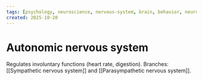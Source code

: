 ```yaml
---
tags: [psychology, neuroscience, nervous-system, brain, behavior, neurotransmitters]
created: 2025-10-20
---
```

# Autonomic nervous system

Regulates involuntary functions (heart rate, digestion). Branches: [[Sympathetic nervous system]] and [[Parasympathetic nervous system]].
